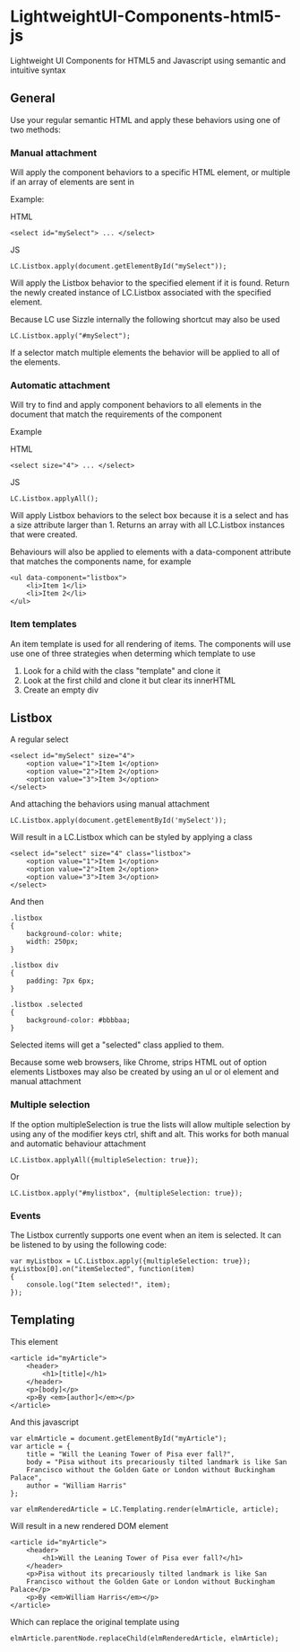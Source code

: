 LightweightUI-Components-html5-js
=================================

Lightweight UI Components for HTML5 and Javascript using semantic and intuitive syntax

General
-------

Use your regular semantic HTML and apply these behaviors using one of two methods:

### Manual attachment

Will apply the component behaviors to a specific HTML element, or multiple if an array of elements are sent in

Example:

HTML

	<select id="mySelect"> ... </select>

JS

	LC.Listbox.apply(document.getElementById("mySelect"));

Will apply the Listbox behavior to the specified element if it is found. Return the newly created instance of LC.Listbox associated with the specified element.

Because LC use Sizzle internally the following shortcut may also be used

	LC.Listbox.apply("#mySelect");

If a selector match multiple elements the behavior will be applied to all of the elements.

### Automatic attachment

Will try to find and apply component behaviors to all elements in the document that match the requirements of the component

Example

HTML 
	
	<select size="4"> ... </select>

JS
	
	LC.Listbox.applyAll();

Will apply Listbox behaviors to the select box because it is a select and
has a size attribute larger than 1. Returns an array with all LC.Listbox instances that were created.

Behaviours will also be applied to elements with a data-component attribute that matches the components name, for example

	<ul data-component="listbox">
		<li>Item 1</li>
		<li>Item 2</li>
	</ul>

### Item templates

An item template is used for all rendering of items. The components will use use one of three strategies when determing which template to use

1. Look for a child with the class "template" and clone it
2. Look at the first child and clone it but clear its innerHTML
3. Create an empty div

Listbox
-------

A regular select

	<select id="mySelect" size="4">
		<option value="1">Item 1</option>
		<option value="2">Item 2</option>
		<option value="3">Item 3</option>
	</select>

And attaching the behaviors using manual attachment

	LC.Listbox.apply(document.getElementById('mySelect'));

Will result in a LC.Listbox which can be styled by applying a class

	<select id="select" size="4" class="listbox">
		<option value="1">Item 1</option>
		<option value="2">Item 2</option>
		<option value="3">Item 3</option>
	</select>

And then 

	.listbox
    {
        background-color: white;
        width: 250px;
    }

    .listbox div
    {
        padding: 7px 6px;
    }

    .listbox .selected
    {
        background-color: #bbbbaa;
    }

Selected items will get a "selected" class applied to them.

Because some web browsers, like Chrome, strips HTML out of option elements Listboxes may also be created by using an ul or ol element and manual attachment

### Multiple selection

If the option multipleSelection is true the lists will allow multiple selection by using any of the modifier keys ctrl, shift and alt. This works for both manual and automatic behaviour attachment

	LC.Listbox.applyAll({multipleSelection: true});

Or
	
	LC.Listbox.apply("#mylistbox", {multipleSelection: true});

### Events

The Listbox currently supports one event when an item is selected. It can
be listened to by using the following code:

    var myListbox = LC.Listbox.apply({multipleSelection: true});
    myListbox[0].on("itemSelected", function(item)
    {
        console.log("Item selected!", item);
    });


Templating
-------

This element

	<article id="myArticle">
		<header>
			<h1>[title]</h1>
		</header>
		<p>[body]</p>
		<p>By <em>[author]</em></p>
	</article>

And this javascript

	var elmArticle = document.getElementById("myArticle");
	var article = {
		title = "Will the Leaning Tower of Pisa ever fall?",
		body = "Pisa without its precariously tilted landmark is like San
		Francisco without the Golden Gate or London without Buckingham Palace",
		author = "William Harris"
	};
	
	var elmRenderedArticle = LC.Templating.render(elmArticle, article);

Will result in a new rendered DOM element 

	<article id="myArticle">
		<header>
			<h1>Will the Leaning Tower of Pisa ever fall?</h1>
		</header>
		<p>Pisa without its precariously tilted landmark is like San
		Francisco without the Golden Gate or London without Buckingham Palace</p>
		<p>By <em>William Harris</em></p>
	</article>

Which can replace the original template using

	elmArticle.parentNode.replaceChild(elmRenderedArticle, elmArticle);

